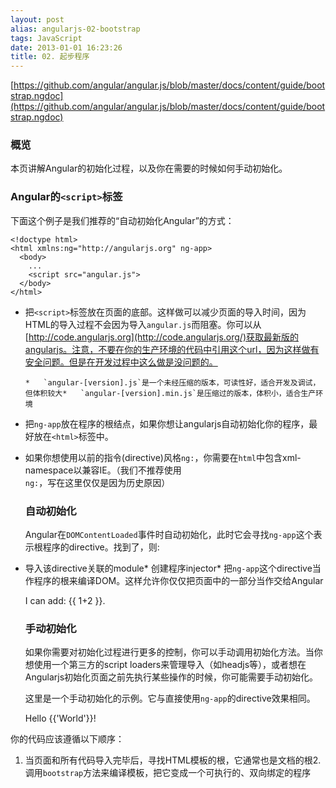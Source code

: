 ```yaml
---
layout: post
alias: angularjs-02-bootstrap
tags: JavaScript
date: 2013-01-01 16:23:26
title: 02. 起步程序
---
```


[https://github.com/angular/angular.js/blob/master/docs/content/guide/bootstrap.ngdoc](https://github.com/angular/angular.js/blob/master/docs/content/guide/bootstrap.ngdoc)

### 概览

本页讲解Angular的初始化过程，以及你在需要的时候如何手动初始化。

### Angular的`<script>`标签

下面这个例子是我们推荐的“自动初始化Angular”的方式：

    <!doctype html>
    <html xmlns:ng="http://angularjs.org" ng-app>
      <body>
        ...
        <script src="angular.js">
      </body>
    </html>

*   把`<script>`标签放在页面的底部。这样做可以减少页面的导入时间，因为HTML的导入过程不会因为导入`angular.js`而阻塞。你可以从[http://code.angularjs.org](http://code.angularjs.org/)获取最新版的angularjs。注意，不要在你的生产环境的代码中引用这个url，因为这样做有安全问题。但是在开发过程中这么做是没问题的。

        *   `angular-[version].js`是一个未经压缩的版本，可读性好，适合开发及调试，但体积较大*   `angular-[version].min.js`是压缩过的版本，体积小，适合生产环境
*   把`ng-app`放在程序的根结点，如果你想让angularjs自动初始化你的程序，最好放在`<html>`标签中。
      <html ng-app>
*   如果你想使用以前的指令(directive)风格`ng:`，你需要在`html`中包含xml-namespace以兼容IE。（我们不推荐使用`ng:`，写在这里仅仅是因为历史原因）
      <html xmlns:ng="http://angularjs.org">

    ### 自动初始化

    Angular在`DOMContentLoaded`事件时自动初始化，此时它会寻找`ng-app`这个表示根程序的directive。找到了，则:

*   导入该directive关联的module*   创建程序injector*   把`ng-app`这个directive当作程序的根来编译DOM。这样允许你仅仅把页面中的一部分当作交给Angular
    <!doctype html>
    <html ng-app="optionalModuleName">
      <body>
        I can add: {{ 1+2 }}.
        <script src="angular.js"></script>
      </body>
    </html>

    ### 手动初始化

    如果你需要对初始化过程进行更多的控制，你可以手动调用初始化方法。当你想使用一个第三方的script loaders来管理导入（如headjs等），或者想在Angularjs初始化页面之前先执行某些操作的时候，你可能需要手动初始化。

    这里是一个手动初始化的示例。它与直接使用`ng-app`的directive效果相同。

    <!doctype html>
    <html xmlns:ng="http://angularjs.org">
      <body>
        Hello {{'World'}}!
        <script src="http://code.angularjs.org/angular.js"></script>
        <script>
           angular.element(document).ready(function() {
             angular.bootstrap(document);
           });
        </script>
      </body>
    </html>

你的代码应该遵循以下顺序：

1.  当页面和所有代码导入完毕后，寻找HTML模板的根，它通常也是文档的根2.  调用`bootstrap`方法来编译模板，把它变成一个可执行的、双向绑定的程序
